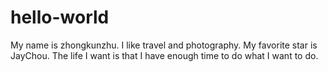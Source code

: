 # hello-world
My name is zhongkunzhu.
I like travel and photography.
My favorite star is JayChou.
The life I want is that I have enough time to do what I want to do.
